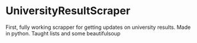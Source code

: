 # UniversityResultScraper
First, fully working scrapper for getting updates on university results. Made in python. Taught lists and some beautifulsoup
